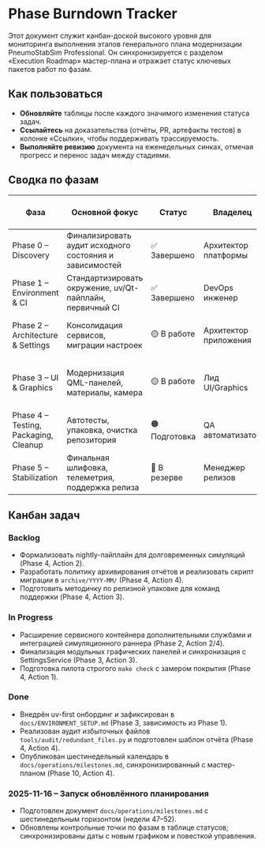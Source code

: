# Phase Burndown Tracker

Этот документ служит канбан-доской высокого уровня для мониторинга выполнения
этапов генерального плана модернизации PneumoStabSim Professional. Он
синхронизируется с разделом «Execution Roadmap» мастер-плана и отражает статус
ключевых пакетов работ по фазам.

## Как пользоваться
- **Обновляйте** таблицы после каждого значимого изменения статуса задач.
- **Ссылайтесь** на доказательства (отчёты, PR, артефакты тестов) в колонке
  «Ссылки», чтобы поддерживать трассируемость.
- **Выполняйте ревизию** документа на еженедельных синках, отмечая прогресс и
  перенос задач между стадиями.

## Сводка по фазам

| Фаза | Основной фокус | Статус | Владелец | Следующий контрольный пункт | Ссылки |
| --- | --- | --- | --- | --- | --- |
| Phase 0 – Discovery | Финализировать аудит исходного состояния и зависимостей | ✅ Завершено | Архитектор платформы | Н/Д | [Отчёт](../RENOVATION_PHASE_0_DISCOVERY_PLAN.md) |
| Phase 1 – Environment & CI | Стандартизировать окружение, uv/Qt-пайплайн, первичный CI | ✅ Завершено | DevOps инженер | Н/Д | [План](../RENOVATION_PHASE_1_ENVIRONMENT_AND_CI_PLAN.md) |
| Phase 2 – Architecture & Settings | Консолидация сервисов, миграции настроек | 🟡 В работе | Архитектор приложения | 2025-11-22: контейнер + симуляция подключены | [Матрица настроек](../settings_control_matrix.md) |
| Phase 3 – UI & Graphics | Модернизация QML-панелей, материалы, камера | 🟡 В работе | Лид UI/Graphics | 2025-11-29: пилот профайлера в диагностике | [Отчёт о панели](../ui/panel_modernization_report.md) |
| Phase 4 – Testing, Packaging, Cleanup | Автотесты, упаковка, очистка репозитория | 🟠 Подготовка | QA автоматизатор | 2025-12-06: строгий `make check` на стейджинге | [План](../RENOVATION_PHASE_4_TESTING_PACKAGING_CLEANUP_PLAN.md) |
| Phase 5 – Stabilization | Финальная шлифовка, телеметрия, поддержка релиза | 🔵 В резерве | Менеджер релизов | 2025-12-22: тренировка онколла | [План](../RENOVATION_PHASE_5_STABILIZATION_PLAN.md) |

## Канбан задач

### Backlog
- Формализовать nightly-пайплайн для долговременных симуляций (Phase 4, Action 2).
- Разработать политику архивирования отчётов и реализовать скрипт миграции в `archive/YYYY-MM/` (Phase 4, Action 4).
- Подготовить методичку по релизной упаковке для команд поддержки (Phase 4, Action 3).

### In Progress
- Расширение сервисного контейнера дополнительными службами и интеграцией симуляционного раннера (Phase 2, Action 2/4).
- Финализация модульных графических панелей и синхронизация с SettingsService (Phase 3, Action 3).
- Подготовка пилота строгого `make check` с замером покрытия (Phase 4, Action 1).

### Done
- Внедрён uv-first онбординг и зафиксирован в `docs/ENVIRONMENT_SETUP.md` (Phase 3, зависимость из Phase 1).
- Реализован аудит избыточных файлов `tools/audit/redundant_files.py` и подготовлен шаблон отчёта (Phase 4, Action 4).
- Опубликован шестинедельный календарь в `docs/operations/milestones.md`, синхронизированный с мастер-планом (Phase 10, Action 4).

### 2025-11-16 – Запуск обновлённого планирования
- Подготовлен документ `docs/operations/milestones.md` с шестинедельным горизонтом (недели 47–52).
- Обновлены контрольные точки по фазам в таблице статусов; синхронизированы даты с новым графиком и повесткой управления.

